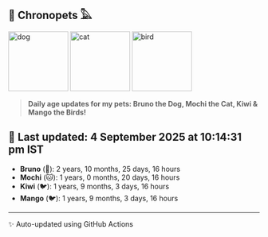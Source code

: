 ## 🐾 Chronopets 𓅓

<img src="https://media.giphy.com/media/3oriO0OEd9QIDdllqo/giphy.gif" width="120" height="120" alt="dog"> <img src="https://media.giphy.com/media/OmK8lulOMQ9XO/giphy.gif" width="120" height="120" alt="cat"> <img src="https://media.giphy.com/media/1dMNq7sH2v5i/giphy.gif" width="120" height="120" alt="bird"> 

> **Daily age updates for my pets: Bruno the Dog, Mochi the Cat, Kiwi & Mango the Birds!**

## 📅 Last updated: 4 September 2025 at 10:14:31 pm IST

- **Bruno** (🐶): 2 years, 10 months, 25 days, 16 hours
- **Mochi** (🐱): 1 years, 0 months, 20 days, 16 hours
- **Kiwi** (🐦): 1 years, 9 months, 3 days, 16 hours
- **Mango** (🐦): 1 years, 9 months, 3 days, 16 hours

---
✨ Auto-updated using GitHub Actions
